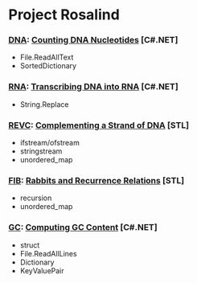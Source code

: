# Project Rosalind
### [DNA](DNA): [Counting DNA Nucleotides](http://rosalind.info/problems/dna/) [C#.NET]
* File.ReadAllText
* SortedDictionary
### [RNA](RNA): [Transcribing DNA into RNA](http://rosalind.info/problems/rna/) [C#.NET]
* String.Replace
### [REVC](REVC): [Complementing a Strand of DNA](http://rosalind.info/problems/revc/) [STL]
* ifstream/ofstream
* stringstream
* unordered_map
### [FIB](FIB): [Rabbits and Recurrence Relations](http://rosalind.info/problems/fib/) [STL]
* recursion
* unordered_map
### [GC](GC): [Computing GC Content](http://rosalind.info/problems/gc/) [C#.NET]
* struct
* File.ReadAllLines
* Dictionary
* KeyValuePair
